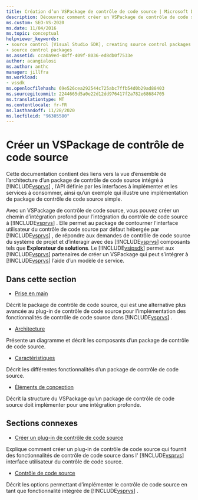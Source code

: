 ```yaml
---
title: Création d’un VSPackage de contrôle de code source | Microsoft Docs
description: Découvrez comment créer un VSPackage de contrôle de code source qui crée un chemin d’intégration profond pour le contrôle de code source à intégrer à Visual Studio.
ms.custom: SEO-VS-2020
ms.date: 11/04/2016
ms.topic: conceptual
helpviewer_keywords:
- source control [Visual Studio SDK], creating source control packages
- source control packages
ms.assetid: cca0a9ed-48ff-409f-8036-ed8db0f7533e
author: acangialosi
ms.author: anthc
manager: jillfra
ms.workload:
- vssdk
ms.openlocfilehash: 69e526cea292544c725abc7ffb54d0b29ad88403
ms.sourcegitcommit: 2244665d5a0e22d12dd976417f2a782e68684705
ms.translationtype: MT
ms.contentlocale: fr-FR
ms.lasthandoff: 11/28/2020
ms.locfileid: "96305580"
---
```

# <a name="create-a-source-control-vspackage"></a>Créer un VSPackage de contrôle de code source
Cette documentation contient des liens vers la vue d’ensemble de l’architecture d’un package de contrôle de code source intégré à [!INCLUDE[vsprvs](../../code-quality/includes/vsprvs_md.md)] , l’API définie par les interfaces à implémenter et les services à consommer, ainsi qu’un exemple qui illustre une implémentation de package de contrôle de code source simple.

 Avec un VSPackage de contrôle de code source, vous pouvez créer un chemin d’intégration profond pour l’intégration du contrôle de code source à [!INCLUDE[vsprvs](../../code-quality/includes/vsprvs_md.md)] . Elle permet au package de contourner l’interface utilisateur du contrôle de code source par défaut hébergée par [!INCLUDE[vsprvs](../../code-quality/includes/vsprvs_md.md)] , de répondre aux demandes de contrôle de code source du système de projet et d’interagir avec des [!INCLUDE[vsprvs](../../code-quality/includes/vsprvs_md.md)] composants tels que **Explorateur de solutions**. Le [!INCLUDE[vsipsdk](../../extensibility/includes/vsipsdk_md.md)] permet aux [!INCLUDE[vsprvs](../../code-quality/includes/vsprvs_md.md)] partenaires de créer un VSPackage qui peut s’intégrer à [!INCLUDE[vsprvs](../../code-quality/includes/vsprvs_md.md)] l’aide d’un modèle de service.

## <a name="in-this-section"></a>Dans cette section
- [Prise en main](../../extensibility/internals/getting-started-with-source-control-vspackages.md)

 Décrit le package de contrôle de code source, qui est une alternative plus avancée au plug-in de contrôle de code source pour l’implémentation des fonctionnalités de contrôle de code source dans [!INCLUDE[vsprvs](../../code-quality/includes/vsprvs_md.md)] .

- [Architecture](../../extensibility/internals/source-control-vspackage-architecture.md)

 Présente un diagramme et décrit les composants d’un package de contrôle de code source.

- [Caractéristiques](../../extensibility/internals/source-control-vspackage-features.md)

 Décrit les différentes fonctionnalités d’un package de contrôle de code source.

- [Éléments de conception](../../extensibility/internals/source-control-vspackage-design-elements.md)

 Décrit la structure du VSPackage qu’un package de contrôle de code source doit implémenter pour une intégration profonde.

## <a name="related-sections"></a>Sections connexes
- [Créer un plug-in de contrôle de code source](../../extensibility/internals/creating-a-source-control-plug-in.md)

 Explique comment créer un plug-in de contrôle de code source qui fournit des fonctionnalités de contrôle de code source dans l' [!INCLUDE[vsprvs](../../code-quality/includes/vsprvs_md.md)] interface utilisateur du contrôle de code source.

- [Contrôle de code source](../../extensibility/internals/source-control.md)

 Décrit les options permettant d’implémenter le contrôle de code source en tant que fonctionnalité intégrée de [!INCLUDE[vsprvs](../../code-quality/includes/vsprvs_md.md)] .
